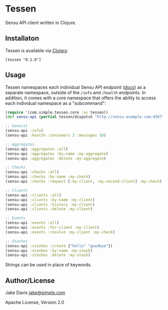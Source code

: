 # Tessen
Sensu API client written in Clojure.

## Installaton
Tessen is available via [Clojars]():

`[tessen "0.1.0"]`

## Usage
Tessen namespaces each individual Sensu API endpoint
([docs](http://sensuapp.org/docs/0.12/api)) as a separate namespace, outside of
the `/info` and `/health` endpoints. In addition, it comes with a core
namespace that offers the ability to access each individual namespace as a
"subcommand":

``` clojure
(require '(com.simple.tessen.core :as tessen))
(def sensu-api (partial tessen/dispatch "http://sensu.example.com:4567"))

;; General
(sensu-api :info)
(sensu-api :health :consumers 2 :messages 10)

;; Aggregates
(sensu-api :aggregates :all)
(sensu-api :aggregates :by-name :my-aggregate)
(sensu-api :aggregates :delete :my-aggregate)

;; Checks
(sensu-api :checks :all)
(sensu-api :checks :by-name :my-check)
(sensu-api :checks :request [:my-client, :my-second-client] :my-check)

;; Clients
(sensu-api :clients :all)
(sensu-api :clients :by-name :my-client)
(sensu-api :clients :history :my-client)
(sensu-api :clients :delete :my-client)

;; Events
(sensu-api :events :all)
(sensu-api :events :for-client :my-client)
(sensu-api :events :resolve :my-client :my-check)

;; Stashes
(sensu-api :stashes :create {"hello" "goodbye"})
(sensu-api :stashes :by-name :my-stash)
(sensu-api :stashes :delete :my-stash)
```

Strings can be used in place of keywords.

## Author/License
Jake Davis <jake@simple.com>

Apache License, Version 2.0
